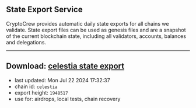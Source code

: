 ## State Export Service
CryptoCrew provides automatic daily state exports for all chains we validate. State export files can be used as genesis files and are a snapshot of the current blockchain state, including all validators, accounts, balances and delegations.

---
**Download: [celestia state export](https://dl-eu2.ccvalidators.com/SERVICE/celestia/celestia_export_1948517.json)**
---

- last updated: Mon Jul 22 2024 17:32:37
- chain id: `celestia`
- export height: `1948517`
- use for: airdrops, local tests, chain recovery
